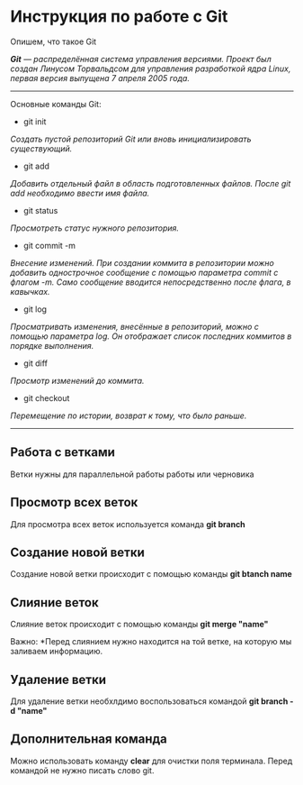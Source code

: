 # Инструкция по работе с Git

Опишем, что такое Git



*__Git__ — распределённая система управления версиями. Проект был создан Линусом Торвальдсом для управления разработкой ядра Linux, первая версия выпущена 7 апреля 2005 года.*

****
  Основные команды Git:


* git init

*Создать пустой репозиторий Git или вновь инициализировать существующий.*

* git add

*Добавить отдельный файл в область подготовленных файлов. После git add необходимо ввести имя файла.*

* git status

*Просмотреть статус нужного репозитория.*

* git commit -m

*Внесение изменений. При создании коммита в репозитории можно добавить однострочное сообщение с помощью параметра commit с флагом -m. Само сообщение вводится непосредственно после флага, в кавычках.*

* git log

*Просматривать изменения, внесённые в репозиторий, можно с помощью параметра log. Он отображает список последних коммитов в порядке выполнения.*

* git diff

*Просмотр изменений до коммита.*

* git checkout 

*Перемещение по истории, возврат к тому, что было раньше.*




____
## Работа с ветками ##

Ветки нужны для параллельной работы работы или черновика

## Просмотр всех веток ##

Для просмотра всех веток используется команда **git branch**

## Создание новой ветки ##

Создание новой ветки происходит с помощью команды __git btanch name__


## Слияние веток ##

Слияние веток происходит с помощью команды __git merge "name"__

Важно: *Перед слиянием нужно находится на той ветке, на которую мы заливаем информацию.

## Удаление ветки ##

Для удаление ветки необхлдимо воспользоваться командой __git branch -d "name"__

## Дополнительная команда ##

Можно использовать команду __clear__ для очистки поля терминала. Перед командой не нужно писать слово git.